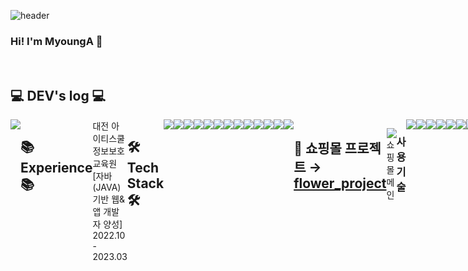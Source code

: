 
![header](https://capsule-render.vercel.app/api?type=waving&color=auto&height=300&section=header&text=welcome&fontSize=90&animation=fadeln&fontAlignY=38&desc=MyoungA%20GitHub%20Profile&descAlignY=51&descAlign=62)

   <div align="left">
 
### <h3> Hi! I'm MyoungA 👋 </h3>
<br>

  
## 💻 DEV's log 💻
<div style="display:flex; flex-direction:row;">
    <a href="https://www.notion.so/Hi-I-m-MyoungA-25afa23f6a4e80a39e79f79d809c6e14?source=copy_link">
        <img src="https://img.shields.io/badge/Notion-9999FF?style=for-the-badge&logo=Notion&logoColor=white"> 
    </a>  
<br>
 
## 📚 Experience 📚
 <div style="display:flex; flex-direction:row;">
대전 아이티스쿨 정보보호교육원 [자바(JAVA)기반 웹&앱 개발자 양성]<br>
  2022.10 - 2023.03
 </div>
 <br>
  
## 🛠 Tech Stack 🛠
<div style="display:flex; flex-direction:row;">
  
<img src="https://img.shields.io/badge/JAVA-007396?style=flat-square&logo=java&logoColor=white">
<img src="https://img.shields.io/badge/Spring-6DB33F?style=flat-square&logo=Spring&logoColor=white">
<img src="https://img.shields.io/badge/JSP-007396?style=for-flat-square&logo=java&logoColor=white"/>
<img src="https://img.shields.io/badge/jquery-0769AD?style=flat-square&logo=jquery&logoColor=white">
<img src="https://img.shields.io/badge/MyBatis-007396?style=flat-square&logo=java&logoColor=white"/>
<br>

<img src="https://img.shields.io/badge/html5-E34F26?style=flat-square&logo=html5&logoColor=white">
<img src="https://img.shields.io/badge/css3-1572B6?style=flat-square&logocss3&logoColor=white">
<img src="https://img.shields.io/badge/javascript-F7DF1E?style=flat-square&logo=javascript&logoColor=black">
<img src="https://img.shields.io/badge/bootstrap-7952B3?style=flat-square&logo=bootstrap&logoColor=white">
<img src="https://img.shields.io/badge/Tiles-F7DF1E?style=flat-square&logo=Tiles&logoColor=black">
<br>

<img src="https://img.shields.io/badge/oracle-F80000?style=flat-square&logo=oracle&logoColor=white">
<img src="https://img.shields.io/badge/MySQL-4479A1?style=flat-square&logo=MySQL&logoColor=white">
<img src="https://img.shields.io/badge/apache tomcat-F8DC75?style=flat-square&logo=apachetomcat&logoColor=white">
</p>
<br>
</div>
 
 ## 🛒 쇼핑몰 프로젝트 → [flower_project](https://github.com/MyoungAKwak/FlowerShop)
 <div style="display:flex; flex-direction:row;">
    
![쇼핑몰 메인](https://user-images.githubusercontent.com/114054982/237057338-21cf62b6-68ea-409a-b500-7b04288d00f7.jpg)
    
  
 ### 사용 기술
<img src="https://img.shields.io/badge/JAVA-007396?style=flat-square&logo=java&logoColor=white">
<img src="https://img.shields.io/badge/Spring-6DB33F?style=flat-square&logo=Spring&logoColor=white">
<img src="https://img.shields.io/badge/JSP-007396?style=for-flat-square&logo=java&logoColor=white"/>
<img src="https://img.shields.io/badge/jquery-0769AD?style=flat-square&logo=jquery&logoColor=white">
<img src="https://img.shields.io/badge/MyBatis-007396?style=flat-square&logo=java&logoColor=white"/>
<br>

<img src="https://img.shields.io/badge/html5-E34F26?style=flat-square&logo=html5&logoColor=white">
<img src="https://img.shields.io/badge/css3-1572B6?style=flat-square&logocss3&logoColor=white">
<img src="https://img.shields.io/badge/javascript-F7DF1E?style=flat-square&logo=javascript&logoColor=black">
<img src="https://img.shields.io/badge/bootstrap-7952B3?style=flat-square&logo=bootstrap&logoColor=white">
<img src="https://img.shields.io/badge/Tiles-F7DF1E?style=flat-square&logo=Tiles&logoColor=black">
<br>

<img src="https://img.shields.io/badge/oracle-F80000?style=flat-square&logo=oracle&logoColor=white">
</p>
   
  
  ### 주요 기능
- 로그인, 회원가입(이메일인증, 우편번호검색)
- 상품검색, 상품조회
- 장바구니, 주문(카카오페이결제)
- 후기게시판, Q&A 게시판
- 관리자(상품관리, 회원관리, 주문관리)
 
 </div>
   </div>
